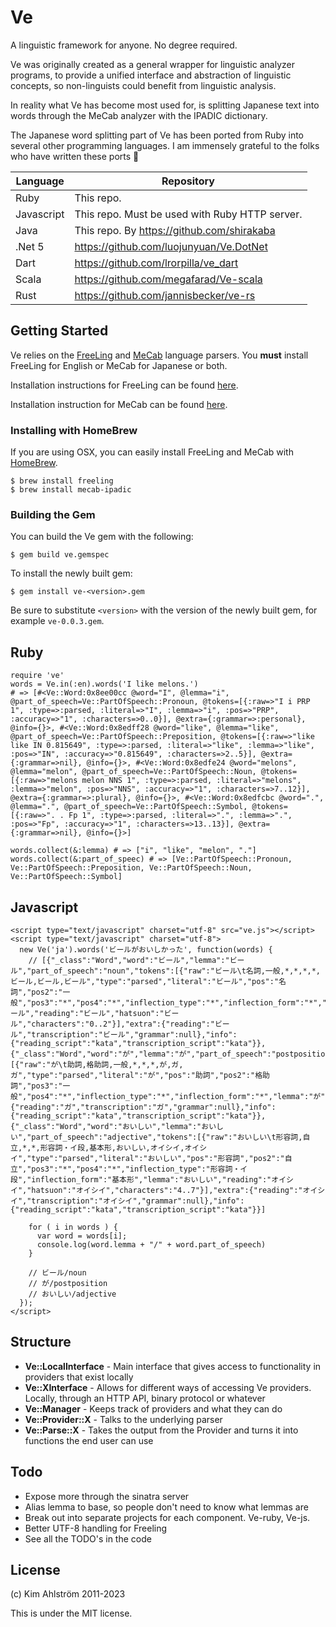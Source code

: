 Ve
==

A linguistic framework for anyone. No degree required.

Ve was originally created as a general wrapper for linguistic analyzer programs, to provide a unified interface and abstraction of linguistic concepts, so non-linguists could benefit from linguistic analysis.

In reality what Ve has become most used for, is splitting Japanese text into words through the MeCab analyzer with the IPADIC dictionary.

The Japanese word splitting part of Ve has been ported from Ruby into several other programming languages. I am immensely grateful to the folks who have written these ports 💚

| Language  | Repository |
| ------------- | ------------- |
| Ruby  | This repo.  |
| Javascript  | This repo. Must be used with Ruby HTTP server. |
| Java | This repo. By https://github.com/shirakaba |
| .Net 5 | https://github.com/luojunyuan/Ve.DotNet |
| Dart | https://github.com/lrorpilla/ve_dart |
| Scala | https://github.com/megafarad/Ve-scala |
| Rust | https://github.com/jannisbecker/ve-rs |

Getting Started
---------------

Ve relies on the [FreeLing](http://nlp.lsi.upc.edu/freeling/) and [MeCab](http://mecab.googlecode.com/svn/trunk/mecab/doc/index.html)
language parsers. You **must** install FreeLing for English or MeCab for Japanese or both.

Installation instructions for FreeLing can be found [here](http://nlp.lsi.upc.edu/freeling/index.php?option=com_content&task=view&id=15&Itemid=44).

Installation instruction for MeCab can be found [here](https://taku910.github.io/mecab/#install).

### Installing with HomeBrew

If you are using OSX, you can easily install FreeLing and MeCab with [HomeBrew](http://brew.sh/).

```
$ brew install freeling
$ brew install mecab-ipadic
```

### Building the Gem

You can build the Ve gem with the following:

```
$ gem build ve.gemspec
```

To install the newly built gem:

```
$ gem install ve-<version>.gem
```

Be sure to substitute `<version>` with the version of the newly built gem, for example `ve-0.0.3.gem`.

Ruby
----

    require 've'
    words = Ve.in(:en).words('I like melons.')
    # => [#<Ve::Word:0x8ee00cc @word="I", @lemma="i", @part_of_speech=Ve::PartOfSpeech::Pronoun, @tokens=[{:raw=>"I i PRP 1", :type=>:parsed, :literal=>"I", :lemma=>"i", :pos=>"PRP", :accuracy=>"1", :characters=>0..0}], @extra={:grammar=>:personal}, @info={}>, #<Ve::Word:0x8edff28 @word="like", @lemma="like", @part_of_speech=Ve::PartOfSpeech::Preposition, @tokens=[{:raw=>"like like IN 0.815649", :type=>:parsed, :literal=>"like", :lemma=>"like", :pos=>"IN", :accuracy=>"0.815649", :characters=>2..5}], @extra={:grammar=>nil}, @info={}>, #<Ve::Word:0x8edfe24 @word="melons", @lemma="melon", @part_of_speech=Ve::PartOfSpeech::Noun, @tokens=[{:raw=>"melons melon NNS 1", :type=>:parsed, :literal=>"melons", :lemma=>"melon", :pos=>"NNS", :accuracy=>"1", :characters=>7..12}], @extra={:grammar=>:plural}, @info={}>, #<Ve::Word:0x8edfcbc @word=".", @lemma=".", @part_of_speech=Ve::PartOfSpeech::Symbol, @tokens=[{:raw=>". . Fp 1", :type=>:parsed, :literal=>".", :lemma=>".", :pos=>"Fp", :accuracy=>"1", :characters=>13..13}], @extra={:grammar=>nil}, @info={}>]

    words.collect(&:lemma) # => ["i", "like", "melon", "."]
    words.collect(&:part_of_speec) # => [Ve::PartOfSpeech::Pronoun, Ve::PartOfSpeech::Preposition, Ve::PartOfSpeech::Noun, Ve::PartOfSpeech::Symbol]

Javascript
----------

    <script type="text/javascript" charset="utf-8" src="ve.js"></script>
    <script type="text/javascript" charset="utf-8">
      new Ve('ja').words('ビールがおいしかった', function(words) {
        // [{"_class":"Word","word":"ビール","lemma":"ビール","part_of_speech":"noun","tokens":[{"raw":"ビール\t名詞,一般,*,*,*,*,ビール,ビール,ビール","type":"parsed","literal":"ビール","pos":"名詞","pos2":"一般","pos3":"*","pos4":"*","inflection_type":"*","inflection_form":"*","lemma":"ビール","reading":"ビール","hatsuon":"ビール","characters":"0..2"}],"extra":{"reading":"ビール","transcription":"ビール","grammar":null},"info":{"reading_script":"kata","transcription_script":"kata"}},{"_class":"Word","word":"が","lemma":"が","part_of_speech":"postposition","tokens":[{"raw":"が\t助詞,格助詞,一般,*,*,*,が,ガ,ガ","type":"parsed","literal":"が","pos":"助詞","pos2":"格助詞","pos3":"一般","pos4":"*","inflection_type":"*","inflection_form":"*","lemma":"が","reading":"ガ","hatsuon":"ガ","characters":"3..3"}],"extra":{"reading":"ガ","transcription":"ガ","grammar":null},"info":{"reading_script":"kata","transcription_script":"kata"}},{"_class":"Word","word":"おいしい","lemma":"おいしい","part_of_speech":"adjective","tokens":[{"raw":"おいしい\t形容詞,自立,*,*,形容詞・イ段,基本形,おいしい,オイシイ,オイシイ","type":"parsed","literal":"おいしい","pos":"形容詞","pos2":"自立","pos3":"*","pos4":"*","inflection_type":"形容詞・イ段","inflection_form":"基本形","lemma":"おいしい","reading":"オイシイ","hatsuon":"オイシイ","characters":"4..7"}],"extra":{"reading":"オイシイ","transcription":"オイシイ","grammar":null},"info":{"reading_script":"kata","transcription_script":"kata"}}]

        for ( i in words ) {
          var word = words[i];
          console.log(word.lemma + "/" + word.part_of_speech)
        }

        // ビール/noun
        // が/postposition
        // おいしい/adjective
      });
    </script>

Structure
---------

- **Ve::LocalInterface** - Main interface that gives access to functionality in providers that exist locally
- **Ve::XInterface** - Allows for different ways of accessing Ve providers. Locally, through an HTTP API, binary protocol or whatever
- **Ve::Manager** - Keeps track of providers and what they can do
- **Ve::Provider::X** - Talks to the underlying parser
- **Ve::Parse::X** - Takes the output from the Provider and turns it into functions the end user can use

Todo
----

- Expose more through the sinatra server
- Alias lemma to base, so people don't need to know what lemmas are
- Break out into separate projects for each component. Ve-ruby, Ve-js.
- Better UTF-8 handling for Freeling
- See all the TODO's in the code

License
-------

(c) Kim Ahlström 2011-2023

This is under the MIT license.
